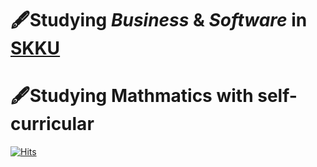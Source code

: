 # 🖋Studying *Business* & *Software* in [SKKU](https://www.skku.edu/eng/)<br>
# 🖋Studying Mathmatics with self-curricular <br>
[![Hits](https://hits.seeyoufarm.com/api/count/incr/badge.svg?url=https%3A%2F%2Fgithub.com%2FSNP0301&count_bg=%2339D59D&title_bg=%23555555&icon=&icon_color=%23E7E7E7&title=hit+with&edge_flat=false)](https://hits.seeyoufarm.com)
